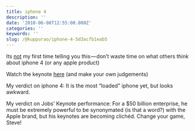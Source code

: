 ```yaml
---
title: iphone 4
description: ''
date: '2010-06-08T12:55:00.000Z'
categories: ''
keywords: ''
slug: /@kuppurao/iphone-4-5d3acfb1eab5
---
```


Its [not](http://kuppurao.com/blog/2010/04/review-iphone-os-4-0/ "Review – iPhone OS 4.0") my first time telling you this — don’t waste time on what others think about iphone 4 (or any apple product)

Watch the keynote [here](http://events.apple.com.edgesuite.net/1006ad9g4hjk/event/index.html) (and make your own judgements)

My verdict on iphone 4: It is the most “loaded” iphone yet, but looks awkward.

My verdict on Jobs’ Keynote performance: For a $50 billion enterprise, he must be extremely powerful to be synonymated (is that a word?) with the Apple brand, but his keynotes are becoming clichéd. Change your game, Steve!